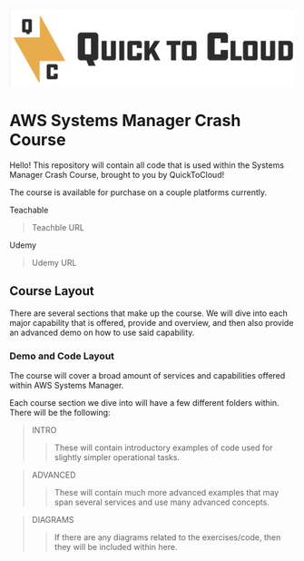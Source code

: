 ![QuickToCloud LLC Logo](./q2c-horizontal-jpeg.png)


# AWS Systems Manager Crash Course
Hello! This repository will contain all code that is used within the Systems Manager Crash Course, brought to you by QuickToCloud!

The course is available for purchase on a couple platforms currently.

Teachable
> Teachble URL <br >

Udemy
> Udemy URL


## Course Layout
There are several sections that make up the course.  We will dive into each major capability that is offered, provide and overview, and then also provide an advanced demo on how to use said capability. 


### Demo and Code Layout
The course will cover a broad amount of services and capabilities offered within AWS Systems Manager.  

Each course section we dive into will have a few different folders within.  There will be the following:
> INTRO
>> These will contain introductory examples of code used for slightly simpler operational tasks.

> ADVANCED
>>  These will contain much more advanced examples that may span several services and use many advanced concepts.

> DIAGRAMS
>> If there are any diagrams related to the exercises/code, then they will be included within here.

